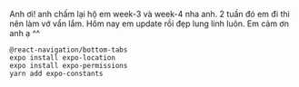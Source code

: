 
Anh ơi! anh chấm lại hộ em week-3 và week-4 nha anh. 2 tuần đó em đi thi nên làm vớ vẩn lắm. Hôm nay em update rồi đẹp lung linh luôn.
Em cảm ơn anh ạ ^^ 

```
@react-navigation/bottom-tabs
expo install expo-location
expo install expo-permissions
yarn add expo-constants
```
